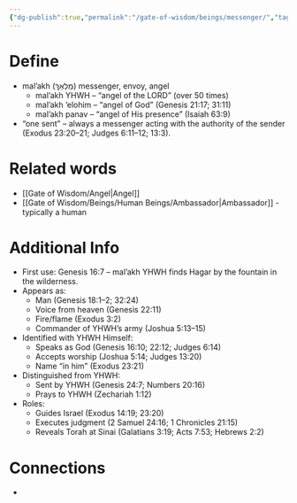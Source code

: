 ```yaml
---
{"dg-publish":true,"permalink":"/gate-of-wisdom/beings/messenger/","tags":["#GateWisdom","M","Being"]}
---
```


# Define
- mal’akh (מַלְאַךְ) messenger, envoy, angel 
	- mal’akh YHWH – “angel of the LORD” (over 50 times)
    - mal’akh ’elohim – “angel of God” (Genesis 21:17; 31:11)
    - mal’akh panav – “angel of His presence” (Isaiah 63:9)
-  “one sent” – always a messenger acting with the authority of the sender (Exodus 23:20–21; Judges 6:11–12; 13:3).  

# Related words
- [[Gate of Wisdom/Angel\|Angel]]
- [[Gate of Wisdom/Beings/Human Beings/Ambassador\|Ambassador]] - typically a human

# Additional Info
- First use: Genesis 16:7 – mal’akh YHWH finds Hagar by the fountain in the wilderness.  
- Appears as:
	- Man (Genesis 18:1–2; 32:24)
	- Voice from heaven (Genesis 22:11)
	- Fire/flame (Exodus 3:2)
	- Commander of YHWH’s army (Joshua 5:13–15)
- Identified with YHWH Himself:
    - Speaks as God (Genesis 16:10; 22:12; Judges 6:14)
    - Accepts worship (Joshua 5:14; Judges 13:20)
    - Name “in him” (Exodus 23:21)
- Distinguished from YHWH:
    - Sent by YHWH (Genesis 24:7; Numbers 20:16)
    - Prays to YHWH (Zechariah 1:12)
- Roles:
    - Guides Israel (Exodus 14:19; 23:20)
    - Executes judgment (2 Samuel 24:16; 1 Chronicles 21:15)
    - Reveals Torah at Sinai (Galatians 3:19; Acts 7:53; Hebrews 2:2)

# Connections
- 

